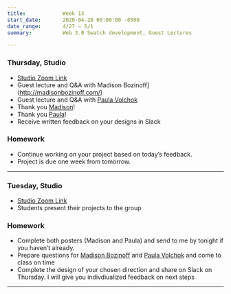 ```yaml
---
title:            Week 13
start_date:       2020-04-20 00:00:00 -0500
date_range:       4/27 – 5/1
summary:          Web 3.0 Swatch development, Guest Lectures

---
```


### Thursday, Studio

- [Studio Zoom Link](https://newschool.zoom.us/my/nikafisher)
- Guest lecture and Q&A with Madison Bozinoff](http://madisonbozinoff.com/)
- Guest lecture and Q&A with [Paula Volchok](https://paulavolchok.com/)
- Thank you [Madison](https://ci.labud.nyc/guest-lectures/madison/index.html)!
- Thank you [Paula](https://ci.labud.nyc/guest-lectures/paula/index.html)!
- Receive written feedback on your designs in Slack

### Homework
- Continue working on your project based on today&rsquo;s feedback.
- Project is due one week from tomorrow.

---


### Tuesday, Studio

- [Studio Zoom Link](https://newschool.zoom.us/my/nikafisher)
- Students present their projects to the group

### Homework
- Complete both posters (Madison and Paula) and send to me by tonight if you haven&rsquo;t already.
- Prepare questions for [Madison Bozinoff](http://madisonbozinoff.com/) and [Paula Volchok](https://paulavolchok.com/) and come to class on time
- Complete the design of your chosen direction and share on Slack on Thursday. I will give you indivdiualized feedback on next steps

---

